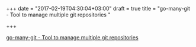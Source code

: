 +++
date = "2017-02-19T04:30:04+03:00"
draft = true
title = "go-many-git - Tool to manage multiple git repositories "

+++

<p><a href="https://t.co/RjVGSyOy0n">go-many-git - Tool to manage multiple git repositories </a></p>
